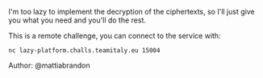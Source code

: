 I'm too lazy to implement the decryption of the ciphertexts, so I'll just give you what you need and you'll do the rest.

This is a remote challenge, you can connect to the service with:

`nc lazy-platform.challs.teamitaly.eu 15004`

Author: @mattiabrandon

